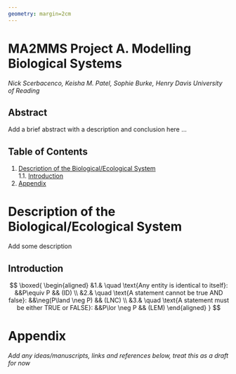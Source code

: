 ```yaml
---
geometry: margin=2cm
---
```

[comment]: # (This is how you can make comments without affecting the output file or preview, the above section is the YAML btw, it is not rendered either but rather sets custom global markdown formatting for pdf/html output)

# MA2MMS Project A. Modelling Biological Systems 
*Nick Scerbacenco, Keisha M. Patel, Sophie Burke, Henry Davis*
*University of Reading*  


## Abstract
Add a brief abstract with a description and conclusion here ...


## Table of Contents

1. [Description of the Biological/Ecological System](#description-of-the-biologicalecological-system)  
   1.1. [Introduction](#introduction)  
3. [Appendix](#appendix)  


# Description of the Biological/Ecological System

Add some description 

## Introduction
 

$$
\boxed{
\begin{aligned}
&1.& \quad \text{Any entity is identical to itself}: &&P\equiv P && (ID) \\
&2.& \quad \text{A statement cannot be true AND false}: &&\neg(P\land \neg P) && (LNC) \\
&3.& \quad \text{A statement must be either TRUE or FALSE}: &&P\lor \neg P && (LEM)
\end{aligned} }
$$


# Appendix

*Add any ideas/manuscripts, links and references below, treat this as a draft for now*
